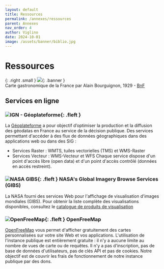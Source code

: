 ```yaml
---
layout: default
title: Ressources
permalink: /annexes/ressources
parent: Annexes
nav_order: 4
author: Viglino
date: 2024-10-01
image: /assets/banner/biblio.jpg
---
```


# Ressources

{: .right .small }
![](/Macarte-MI/assets/banner/btv1b52504043q.jpg){: .banner }   
Carte gastronomique de la France par Alain Bourguignon, 1929 - [BnF](https://gallica.bnf.fr/ark:/12148/btv1b52504043q/)

## Services en ligne

### ![IGN - Géoplateforme](https://geoservices.ign.fr/themes/custom/ignpro/logo.svg){: .fleft }

La [Géoplateforme](https://geoservices.ign.fr/services-geoplateforme) a pour objectif d’optimiser la production et la diffusion des géodatas en France au service de la décision publique. 
Des services permettant d'accéder à des flux de données géographiques dans des applications web ou dans des SIG :
 - Services Raster : WMTS, tuiles vectorielles (TMS) et WMS-Raster
 - Services Vecteur : WMS-Vecteur et WFS
Chaque service dispose d'un point d'accès libre (open data) et d'un point d'accès contrôlé (données en accès restreint).


### ![NASA GIBS](https://avatars.githubusercontent.com/u/6089130?s=100){: .fleft } NASA's Global Imagery Browse Services (GIBS) 

La NASA fourni des services Web pour l'affichage de visualisation d'images mondiales (GIBS).
Pour obtenir la liste complète des visualisations disponibles, consultez le [catalogue de produits de visualisation](https://nasa-gibs.github.io/gibs-api-docs/access-basics/)

### ![OpenFreeMap](https://openfreemap.org/logo.jpg){: .fleft } OpenFreeMap

[OpenFreeMap](https://openfreemap.org/) vous permet d'afficher gratuitement des cartes personnalisées sur votre site Web et vos applications.
L'utilisation de l'instance publique est entièrement gratuite : il n'y a aucune limite au nombre de vues de carte ou de requêtes. Il n'y a pas d'inscription, pas de base de données d'utilisateurs, pas de clés API et pas de cookies. Notre objectif est de couvrir les frais de fonctionnement de notre instance publique par des dons.


